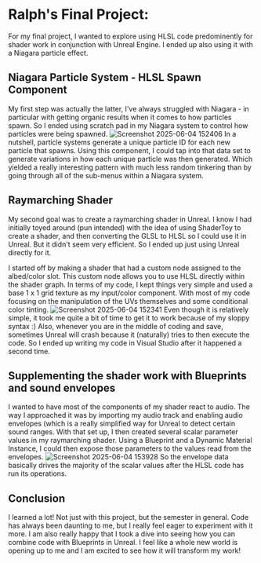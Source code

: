 # Ralph's Final Project:

For my final project, I wanted to explore using HLSL code predominently for shader work in conjunction with Unreal Engine. I ended up also using it with a Niagara particle effect.

## Niagara Particle System - HLSL Spawn Component
My first step was actually the latter, I've always struggled with Niagara - in particular with getting organic results when it comes to how particles spawn. So I ended using scratch pad in my Niagara system to control how particles were being spawned.
![Screenshot 2025-06-04 152406](https://github.com/user-attachments/assets/c98be399-6013-42e1-bbd4-9f85263a2aed)
In a nutshell, particle systems generate a unique particle ID for each new particle that spawns. Using this component, I could tap into that data set to generate variations in how each unique particle was then generated. Which yielded a really interesting pattern with much less random tinkering than by going through all of the sub-menus within a Niagara system.

## Raymarching Shader
My second goal was to create a raymarching shader in Unreal. I know I had initially toyed around (pun intended) with the idea of using ShaderToy to create a shader, and then converting the GLSL to HLSL so I could use it in Unreal. But it didn't seem very efficient. So I ended up just using Unreal directly for it. 

I started off by making a shader that had a custom node assigned to the albed/color slot. This custom node allows you to use HLSL directly within the shader graph. In terms of my code, I kept things very simple and used a base 1 x 1 grid texture as my input/color component. With most of my code focusing on the manipulation of the UVs themselves and some conditional color tinting. 
![Screenshot 2025-06-04 152341](https://github.com/user-attachments/assets/91481304-0a45-4749-93c3-c5f6ae9bbb2a)
Even though it is relatively simple, it took me quite a bit of time to get it to work because of my sloppy syntax :) Also, whenever you are in the middle of coding and save, sometimes Unreal will crash because it (naturally) tries to then execute the code. So I ended up writing my code in Visual Studio after it happened a second time.

## Supplementing the shader work with Blueprints and sound envelopes
I wanted to have most of the components of my shader react to audio. The way I approached it was by importing my audio track and enabling audio envelopes (which is a really simplified way for Unreal to detect certain sound ranges. With that set up, I then created several scalar parameter values in my raymarching shader. Using a Blueprint and a Dynamic Material Instance, I could then expose those parameters to the values read from the envelopes.
![Screenshot 2025-06-04 153928](https://github.com/user-attachments/assets/26636409-2eb3-49ed-8cb6-cfb6c5d6a714)
So the envelope data basically drives the majority of the scalar values after the HLSL code has run its operations.

## Conclusion
I learned a lot! Not just with this project, but the semester in general. Code has always been daunting to me, but I really feel eager to experiment with it more. I am also really happy that I took a dive into seeing how you can combine code with Blueprints in Unreal. I feel like a whole new world is opening up to me and I am excited to see how it will transform my work! 
